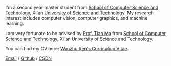 I'm a second year master student from [School of Computer Science and Technology](https://jsjxy.xust.edu.cn/), [Xi'an University of Science and Technology](https://www.xust.edu.cn/). My research interest includes computer vision, computer graphics, and machine learning.

I am very fortunate to be advised by [Prof. Tian Ma](mailto:matian@xust.edu.cn/) from [School of Computer Science and Technology](https://jsjxy.xust.edu.cn/), Xi'an University of Science and Technology. 

You can find my CV here: [Wanzhu Ren's Curriculum Vitae](https://github.com/RCc0811/nora.github.io/blob/main/profile.pdf).

[Email](mailto:23208223047@stu.xust.edu.cn) / [Github](https://github.com/RCc0811/RWZXUST.github.io) / [CSDN](https://blog.csdn.net/m0_62880404?spm=1000.2115.3001.5343)
